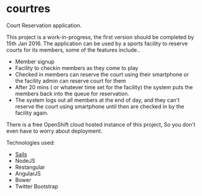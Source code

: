# courtres

Court Reservation application.

This project is a work-in-progress, the first version should be completed by 15th Jan 2016.
The application can be used by a sports facility to reserve courts for its members, some of the features include..
* Member signup
* Facility to checkin members as they come to play
* Checked in members can reserve the court using their smartphone or the facility admin can reserve court for them
* After 20 mins ( or whatever time set for the facility) the system puts the members back into the queue for reservation.
* The system logs out all members at the end of day, and they can't reserve the court using smartphone until then are checked in by the facility again.

There is a free OpenShift cloud hosted instance of this project, So you don't even have to worry about deployment.

Technologies used:
* [Sails](http://sailsjs.org)
* NodeJS
* Restangular
* AngularJS
* Bower
* Twitter Bootstrap